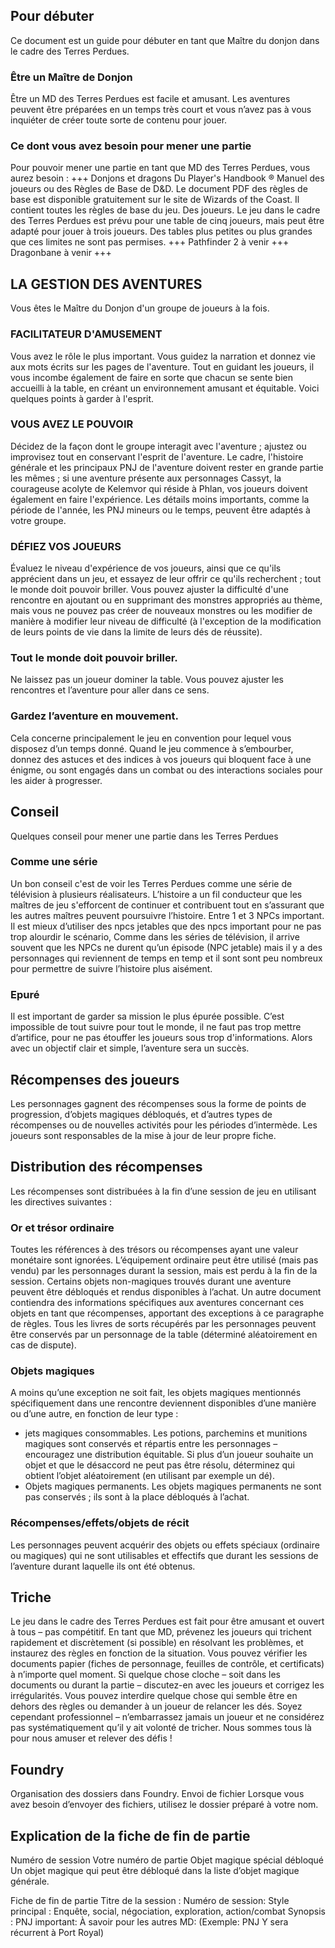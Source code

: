 ## Pour débuter
Ce document est un guide pour débuter en tant que Maître du donjon dans le cadre des Terres Perdues.

### Être un Maître de Donjon
Être un MD des Terres Perdues est facile et amusant. Les aventures peuvent être préparées en un temps très court et vous n’avez pas à vous inquiéter de créer toute sorte de contenu pour jouer.

### Ce dont vous avez besoin pour mener une partie
Pour pouvoir mener une partie en tant que MD des Terres Perdues, vous aurez besoin :
+++ Donjons et dragons
Du Player's Handbook ® Manuel des joueurs ou des Règles de Base de D&D. Le document PDF des règles de base est disponible gratuitement sur le site de Wizards of the Coast. Il contient toutes les règles de base du jeu.
Des joueurs. Le jeu dans le cadre des Terres Perdues est prévu pour une table de cinq joueurs, mais peut être adapté pour jouer à  trois joueurs. Des tables plus petites ou plus grandes que ces limites ne sont pas permises.
+++ Pathfinder 2
à venir
+++ Dragonbane
à venir
+++

## LA GESTION DES AVENTURES
Vous êtes le Maître du Donjon d'un groupe de joueurs à la fois.
### FACILITATEUR D'AMUSEMENT
Vous avez le rôle le plus important. Vous guidez la narration et donnez vie aux mots écrits sur les pages de l'aventure. Tout en guidant les joueurs, il vous incombe également de faire en sorte que chacun se sente bien accueilli à la table, en créant un environnement amusant et équitable. Voici quelques points à garder à l'esprit.
### VOUS AVEZ LE POUVOIR
Décidez de la façon dont le groupe interagit avec l'aventure ; ajustez ou improvisez tout en conservant l'esprit de l'aventure. Le cadre, l'histoire générale et les principaux PNJ de l'aventure doivent rester en grande partie les mêmes ; si une aventure présente aux personnages Cassyt, la courageuse acolyte de Kelemvor qui réside à Phlan, vos joueurs doivent également en faire l'expérience. Les détails moins importants, comme la période de l'année, les PNJ mineurs ou le temps, peuvent être adaptés à votre groupe.
### DÉFIEZ VOS JOUEURS
Évaluez le niveau d'expérience de vos joueurs, ainsi que ce qu'ils apprécient dans un jeu, et essayez de leur offrir ce qu'ils recherchent ; tout le monde doit pouvoir briller.  Vous pouvez ajuster la difficulté d'une rencontre en ajoutant ou en supprimant des monstres appropriés au thème, mais vous ne pouvez pas créer de nouveaux monstres ou les modifier de manière à modifier leur niveau de difficulté (à l'exception de la modification de leurs points de vie dans la limite de leurs dés de réussite). 
### Tout le monde doit pouvoir briller. 
Ne laissez pas un joueur dominer la table. Vous pouvez ajuster les rencontres et l’aventure pour aller dans ce sens.
### Gardez l’aventure en mouvement. 
Cela concerne principalement le jeu en convention pour lequel vous disposez d’un temps donné. Quand le jeu commence à s’embourber, donnez des astuces et des indices à vos joueurs qui bloquent face à une énigme, ou sont engagés dans un combat ou des interactions sociales pour les aider à progresser.
## Conseil
Quelques conseil pour mener une partie dans les Terres Perdues

### Comme une série
Un bon conseil c'est de voir les Terres Perdues comme une série de télévision à plusieurs réalisateurs. L’histoire a un fil conducteur que les maîtres de jeu s'efforcent de continuer et contribuent tout en s’assurant que les autres maîtres peuvent poursuivre l’histoire. 
Entre 1 et 3 NPCs important. 
Il est mieux d’utiliser des npcs jetables que des npcs important pour ne pas trop alourdir le scénario, Comme dans les séries de télévision, il arrive souvent que les NPCs ne durent qu’un épisode (NPC jetable) mais il y a des personnages qui reviennent de temps en temp et il sont sont peu nombreux pour permettre de suivre l’histoire plus aisément. 

### Epuré
Il est important de garder sa mission le plus épurée possible. C’est impossible de tout suivre pour tout le monde, il ne faut pas trop mettre d’artifice, pour ne pas étouffer les joueurs sous trop d'informations. Alors avec un objectif clair et simple, l’aventure sera un succès.

## Récompenses des joueurs
Les personnages gagnent des récompenses sous la forme de points de progression, d’objets magiques débloqués, et d’autres types de récompenses ou de nouvelles activités pour les périodes d’intermède. Les joueurs sont responsables de la mise à jour de leur propre fiche.

## Distribution des récompenses
Les récompenses sont distribuées à la fin d’une session de jeu en utilisant les directives suivantes :

### Or et trésor ordinaire 
Toutes les références à des trésors ou récompenses ayant une valeur monétaire sont ignorées. L’équipement ordinaire peut être utilisé (mais pas vendu) par les personnages durant la session, mais est perdu à la fin de la session. Certains objets non-magiques trouvés durant une aventure peuvent être débloqués et rendus disponibles à l’achat. Un autre document contiendra des informations spécifiques aux aventures concernant ces objets en tant que récompenses, apportant des exceptions à ce paragraphe de règles. Tous les livres de sorts récupérés par les personnages peuvent être conservés par un personnage de la table (déterminé aléatoirement en cas de dispute).

### Objets magiques
A moins qu’une exception ne soit fait, les objets magiques mentionnés spécifiquement dans une rencontre deviennent disponibles d’une manière ou d’une autre, en fonction de leur type :
- jets magiques consommables. 
Les potions, parchemins et munitions magiques sont conservés et répartis entre les personnages – encouragez une distribution équitable. Si plus d’un joueur souhaite un objet et que le désaccord ne peut pas être résolu, déterminez qui obtient l’objet aléatoirement (en utilisant par exemple un dé).
- Objets magiques permanents. 
Les objets magiques permanents ne sont pas conservés ; ils sont à la place débloqués à l’achat.

### Récompenses/effets/objets de récit
 Les personnages peuvent acquérir des objets ou effets spéciaux (ordinaire ou magiques) qui ne sont utilisables et effectifs que durant les sessions de l’aventure durant laquelle ils ont été obtenus. 

## Triche
Le jeu dans le cadre des Terres Perdues est fait pour être amusant et ouvert à tous – pas compétitif. En tant que MD, prévenez les joueurs qui trichent rapidement et discrètement (si possible) en résolvant les problèmes, et instaurez des règles en fonction de la situation. Vous pouvez vérifier les documents papier (fiches de personnage, feuilles de contrôle, et certificats) à n’importe quel moment. Si quelque chose cloche – soit dans les documents ou durant la partie – discutez-en avec les joueurs et corrigez les irrégularités. Vous pouvez interdire quelque chose qui semble être en dehors des règles ou demander à un joueur de relancer les dés. Soyez cependant professionnel – n’embarrassez jamais un joueur et ne considérez pas systématiquement qu’il y ait volonté de tricher. Nous sommes tous là pour nous amuser et relever des défis !

## Foundry
Organisation des dossiers dans Foundry.
Envoi de fichier
Lorsque vous avez besoin d’envoyer des fichiers, utilisez le dossier préparé à votre nom.

## Explication de la fiche de fin de partie
Numéro de session 
Votre numéro de partie
Objet magique spécial débloqué
Un objet magique qui peut être débloqué dans la liste d’objet magique générale. 

Fiche de fin de partie
Titre de la session :
Numéro de session: 
Style principal : Enquête, social, négociation, exploration, action/combat
Synopsis :
PNJ important:
À savoir pour les autres MD: (Exemple: PNJ Y sera récurrent à Port Royal)


